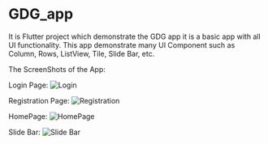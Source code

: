 # GDG_app

It is Flutter project which demonstrate the GDG app it is a basic app with all UI functionality.
This app demonstrate many UI Component such as Column, Rows, ListView, Tile, Slide Bar, etc. 

The ScreenShots of the App:

Login Page:
![Login](https://github.com/user-attachments/assets/97879c72-61e0-49fe-8869-534cc9126964)

Registration Page:
![Registration](https://github.com/user-attachments/assets/dccd4fc5-9347-4791-b5cd-f64c5bcb4a4a)

HomePage: 
![HomePage](https://github.com/user-attachments/assets/0a994426-9896-48a7-ac07-8183ee641b19)

Slide Bar:
![Slide Bar](https://github.com/user-attachments/assets/38677235-559c-4e0c-883d-9858e256ba73)
